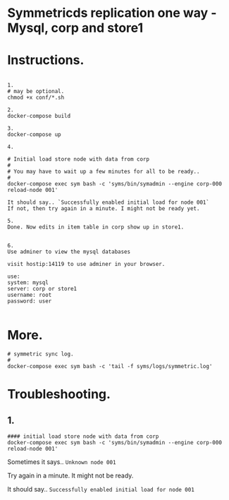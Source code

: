 
 
#  Symmetricds replication one way - Mysql, corp and store1

# Instructions.

```

1.
# may be optional.
chmod +x conf/*.sh

2.
docker-compose build

3.
docker-compose up 

4.

# Initial load store node with data from corp
#
# You may have to wait up a few minutes for all to be ready..
#
docker-compose exec sym bash -c 'syms/bin/symadmin --engine corp-000 reload-node 001'

It should say.. `Successfully enabled initial load for node 001`
If not, then try again in a minute. I might not be ready yet.

5.
Done. Now edits in item table in corp show up in store1.


6.
Use adminer to view the mysql databases 

visit hostip:14119 to use adminer in your browser.

use:
system: mysql
server: corp or store1
username: root
password: user


```





# More.

```
# symmetric sync log.
#
docker-compose exec sym bash -c 'tail -f syms/logs/symmetric.log'

```





# Troubleshooting.

## 1. 

```
#### initial load store node with data from corp
docker-compose exec sym bash -c 'syms/bin/symadmin --engine corp-000 reload-node 001'

```

Sometimes it says..   `Unknown node 001`

Try again in a minute. It might not be ready.

It should say.. `Successfully enabled initial load for node 001`


